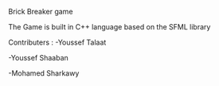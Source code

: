 Brick Breaker game 

The Game is built in C++  language based on the SFML library 


Contributers : 
 -Youssef Talaat

 -Youssef Shaaban
 
 -Mohamed Sharkawy


